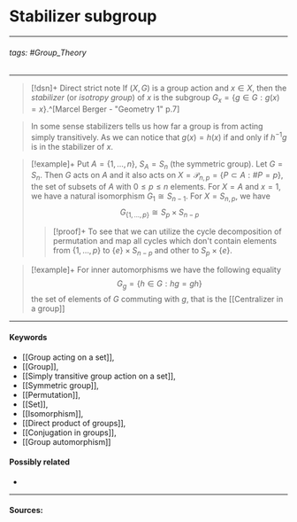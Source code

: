 # Stabilizer subgroup
***
###### tags: #Group_Theory 
***
>[!dsn]+ Direct strict note
>If $(X,G)$ is a group action and $x\in X$, then the *stabilizer* (or *isotropy group*) of $x$ is the subgroup $G_{x}=\{g\in G:g(x)=x\}$.^[Marcel Berger - "Geometry 1" p.7]

>In some sense stabilizers tells us how far a group is from acting simply transitively. As we can notice that $g(x)=h(x)$ if and only if $h^{-1}g$ is in the stabilizer of $x$.

>[!example]+ 
>Put $A=\{1,\dots,n\}$, $S_{A}=S_{n}$ (the symmetric group). Let $G=S_{n}$. Then $G$ acts on $A$ and it also acts on $X=\mathcal{P}_{n,p}=\{P\subset A:\#P=p\}$, the set of subsets of $A$ with $0\le p\le n$ elements. For $X=A$ and $x=1$, we have a natural isomorphism $G_{1}\cong S_{n-1}$. For $X=S_{n,p}$, we have
>$$G_{\{1,\dots,p\}}\cong S_{p}\times S_{n-p}$$
>>[!proof]+
>>To see that we can utilize the cycle decomposition of permutation and map all cycles which don't contain elements from $\{1,\dots,p\}$ to $\{e\}\times S_{n-p}$ and other to $S_{p}\times\{e\}$.

>[!example]+
>For inner automorphisms we have the following equality
>$$G_{g}=\{h\in G:hg=gh\}$$
>the set of elements of $G$ commuting with $g$, that is the [[Centralizer in a group]]
***
#### Keywords
- [[Group acting on a set]],
- [[Group]],
- [[Simply transitive group action on a set]],
- [[Symmetric group]],
- [[Permutation]],
- [[Set]],
- [[Isomorphism]],
- [[Direct product of groups]],
- [[Conjugation in groups]],
- [[Group automorphism]]
#### Possibly related
- 
***
#### Sources: